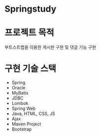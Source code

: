 # Springstudy

# 프로젝트 목적
부트스트랩을 이용한 게시판 구현 및 댓글 기능 구현

# 구현 기술 스택 
- Spring 
- Oracle
- MyBatis
- JDBC
- Lombok
- Spring Web
- Java, HTML, CSS, JS
- Ajax
- Maven Project
- Bootstrap

